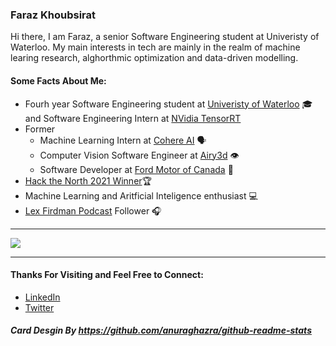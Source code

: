 ### Faraz Khoubsirat

Hi there, I am Faraz, a senior Software Engineering student at Univeristy of Waterloo. My main interests in tech are mainly in the realm of machine learing research, alghorthmic optimization and data-driven modelling.

#### Some Facts About Me:
- Fourh year Software Engineering student at [Univeristy of Waterloo](https://uwaterloo.ca/engineering/) 🎓 and Software Engineering Intern at [NVidia TensorRT](https://developer.nvidia.com/tensorrt-getting-started#:~:text=NVIDIA%C2%AE%20TensorRT%E2%84%A2%20is,high%20throughput%20for%20production%20applications.)
- Former
  - Machine Learning Intern at [Cohere AI](https://cohere.ai/) 🗣
  - Computer Vision Software Engineer at [Airy3d](https://www.airy3d.com/) 👁
  - Software Developer at [Ford Motor of Canada](https://www.ford.ca/) 🚗
- [Hack the North 2021 Winner](https://devpost.com/software/diva)🏆
- Machine Learning and Aritficial Inteligence enthusiast 💻
- [Lex Firdman Podcast](https://www.youtube.com/c/lexfridman) Follower 🎧

---

<a href="https://github.com/anuraghazra/github-readme-stats">
  <img align="center" src="https://github-readme-stats.vercel.app/api?username=farazkh80&include_all_commits=true&count_private=true&show_icons=true&theme=radical&title_color='#42ddf5'&text_color='#55de4e'&icon_color='#c45a73'" />
</a> 
 
 ---
 
 #### Thanks For Visiting and Feel Free to Connect:
 - [LinkedIn](https://www.linkedin.com/in/farazkh80/)
 - [Twitter](https://twitter.com/farazkh80)

##### Card Desgin By https://github.com/anuraghazra/github-readme-stats
